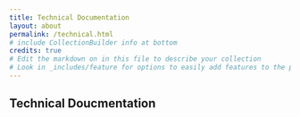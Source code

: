 ```yaml
---
title: Technical Documentation
layout: about
permalink: /technical.html
# include CollectionBuilder info at bottom
credits: true
# Edit the markdown on in this file to describe your collection
# Look in _includes/feature for options to easily add features to the page
---
```


## Technical Doucmentation 